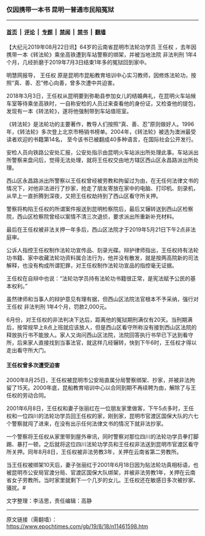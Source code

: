 ### 仅因携带一本书 昆明一普通市民陷冤狱

---

#### [首页](../../../..?n11461598) &nbsp;|&nbsp; [评论](../../../../../epoch-comment?n11461598) &nbsp;|&nbsp; [专题](../../../../../epoch-special?n11461598) &nbsp;|&nbsp; [禁闻](../../../../../epoch-news?n11461598) &nbsp;|&nbsp; [禁书](../../../../../books?n11461598) &nbsp;|&nbsp; [翻墙](https://github.com/gfw-breaker/nogfw/blob/master/README.md?n11461598)


<div class="post_content" id="artbody" itemprop="articleBody">
 <!-- article content begin -->
 <p>
  【大纪元2019年08月22日讯】64岁的云南省昆明市法轮功学员
  <ok href="https://www.epochtimes.com/gb/tag/%E7%8E%8B%E4%BB%BB%E6%9D%83.html">
   王任权
  </ok>
  ，去年因携带一本《转法轮》乘坐高铁遭到车站警察的绑架，并被当地法院
  <ok href="https://www.epochtimes.com/gb/tag/%E9%9D%9E%E6%B3%95%E5%88%A4%E5%88%91.html">
   非法判刑
  </ok>
  1年4个月，几经折磨于2019年7月3日结束1年多的冤狱回到家中。
 </p>
 <p>
  明慧网报导，
  <ok href="https://www.epochtimes.com/gb/tag/%E7%8E%8B%E4%BB%BB%E6%9D%83.html">
   王任权
  </ok>
  原是昆明市昆船教育培训中心实习教师，因修炼法轮功，按照“真、善、忍”修心向善，曾多次遭中共迫害。
 </p>
 <p>
  2018年3月3日，王任权从昆明要到弥勒县参加女儿的结婚典礼，在昆明火车站候车室等待乘坐高铁时，一自称安检的人员过来查看他的身份证，又检查他的提包，发现有一本《转法轮》，遂将他强制带到车站值班室。
 </p>
 <p>
  《转法轮》是法轮功的主要著作，教导人们按照“真、善、忍”原则做好人。1996年，《转法轮》多次登上北京市畅销书榜单。2004年，《转法轮》被选为澳洲最受读者欢迎的书籍第14名， 至今该书已被翻成40多种语言，在国际社会公开发行。
 </p>
 <p>
  安检人员向铁路公安处汇报，公安处指示由昆明火车站派出所处理此事。车站派出所警察来盘问后，觉得无法处理，就将王任权交由地方辖区西山区永昌路派出所处理。
 </p>
 <p>
  西山区永昌路派出所警察以王任权曾经被劳教和拘留过为由，在无任何法律文书的情况下，对他非法进行了抄家，抢走了朋友寄放在家中的电脑、打印机、刻录机，从早上一直折腾到深夜，又把王任权劫持到了西山区看守所关押。
 </p>
 <p>
  警察将构陷王任权的所谓案件报送到昆明检察院后，最后又辗转送到西山区检察院，西山区检察院曾经以案情不清三次退侦，要求派出所重新补充材料。
 </p>
 <p>
  最后在王任权被非法关押一年多后，西山区法院才于2019年5月21日下午2点非法庭审。
 </p>
 <p>
  公诉人指控王任权制作法轮功宣传品、刻录光碟。辩护律师指出，王任权持有法轮功书籍、家中收藏法轮功资料属合法行为，他并没有散发，就是按两高院新的司法解释，也没有构成所谓犯罪，对王任权制作法轮功宣品的指控毫无证据。
 </p>
 <p>
  王任权在自辩中也说：“法轮功学员持有法轮功书籍很正常，是宪法赋予公民的基本权利。”
 </p>
 <p>
  虽然律师和当事人的辩护意见有理有据，但西山区法院法官根本不予采纳，强行对王任权
  <ok href="https://www.epochtimes.com/gb/tag/%E9%9D%9E%E6%B3%95%E5%88%A4%E5%88%91.html">
   非法判刑
  </ok>
  1年4个月，罚款2,000元。
 </p>
 <p>
  6月份，对王任权的非法判决下达后，距离他的冤狱期刑满仅有20天。当刑期满后，按常规早上8点上班就应该放人，但是西山区看守所称没有接到西山区法院的释放执行书不能放人。家人又询问西山区法院，法院回答执行书早已下达到看守所，后来家人直接找到当事法官，就这样几经辗转，快到下午6时，王任权才得以走出看守所大门。
 </p>
 <h4>
  <b>
   王任权曾多次遭受迫害
  </b>
 </h4>
 <p>
  2000年8月25日，王任权被昆明市公安局直属分局警察绑架、抄家，并被非法拘留了15天。2000年底，昆船教育培训中心以合同到期不再续聘为由，解除了与王任权的劳动合同。
 </p>
 <p>
  2001年6月8日，王任权和妻子张丽红在一位朋友家里做客，下午5点多时，王任权和一位四川的法轮功学员回王任权的家，刚到家，昆明市官渡区国保大队的六七个警察就闯了进来，在没有出示任何法律文书的情况下就非法抄家。
 </p>
 <p>
  一个警察将王任权从家里带到屋外审讯，同时警察对那位四川的法轮功学员拳打脚踢、暴打一顿，之后就将这位四川法轮功学员和王任权非法送到昆明市官渡区看守所关押。同年8月8日，王任权被非法劳教3年，关押在云南省第二劳教所。
 </p>
 <p>
  当王任权被绑架10天后，妻子张丽红于2001年6月18日因为贴法轮功真相标语，也被昆明市公安局官渡分局、官渡区国保大队绑架，并被非法劳教1年，关押在云南省女子劳教所。当时家里就剩下一个几岁的女儿。王任权还在敏感日多次被抄家、骚扰。#
 </p>
 <p>
  文字整理：李洁思，责任编辑：高静
 </p>
 <!-- article content end -->
 <div id="below_article_ad">
 </div>
</div>


---

原文链接（需翻墙）：https://www.epochtimes.com/gb/19/8/18/n11461598.htm